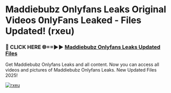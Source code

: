 # Maddiebubz Onlyfans Leaks Original Videos 0nlyFans Leaked - Files Updated! (rxeu)

<h3>🔴 CLICK HERE 🌐==►► <a href="https://tinyurl.com/ms9xzufz" rel="nofollow">Maddiebubz Onlyfans Leaks Updated Files</a></h3>

Get Maddiebubz Onlyfans Leaks and all content. Now you can access all videos and pictures of Maddiebubz Onlyfans Leaks. New Updated Files 2025!

[![rxeu](https://i.imgur.com/ppqm5kG.gif)](https://tinyurl.com/ms9xzufz)
